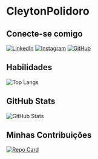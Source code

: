 # CleytonPolidoro
## Conecte-se comigo
[![LinkedIn](https://img.shields.io/badge/LinkedIn-0077B5?style=for-the-badge&logo=linkedin&logoColor=white)](https://www.linkedin.com/in/cleyton-polidoro/)
[![Instagram](https://img.shields.io/badge/-Instagram-%23E4405F?style=for-the-badge&logo=instagram&logoColor=white)](https://www.instagram.com/cleyton_polidoro/)
[![GitHub](https://img.shields.io/badge/GitHub-BBB?style=for-the-badge&logo=github&logoColor=white)](https://github.com/CleytonPolidoro)
## Habilidades
![Top Langs](https://github-readme-stats-git-masterrstaa-rickstaa.vercel.app/api/top-langs/?username=CleytonPolidoro&bg_color=000&border_color=30A3DC&title_color=E94D5F&text_color=FFF)
## GitHub Stats
![GitHub Stats](https://github-readme-stats.vercel.app/api?username=CleytonPolidoro&theme=transparent&bg_color=000&border_color=30A3DC&show_icons=true&icon_color=30A3DC&title_color=E94D5F&text_color=FFF&hide_title=true&hide=stars)
## Minhas Contribuições
[![Repo Card](https://github-readme-stats.vercel.app/api/pin/?username=CleytonPolidoro&repo=dio-lab-open-source&bg_color=000&border_color=30A3DC&show_icons=true&icon_color=30A3DC&title_color=E94D5F&text_color=FFF)](https://github.com/CleytonPolidoro/dio-lab-open-source)
